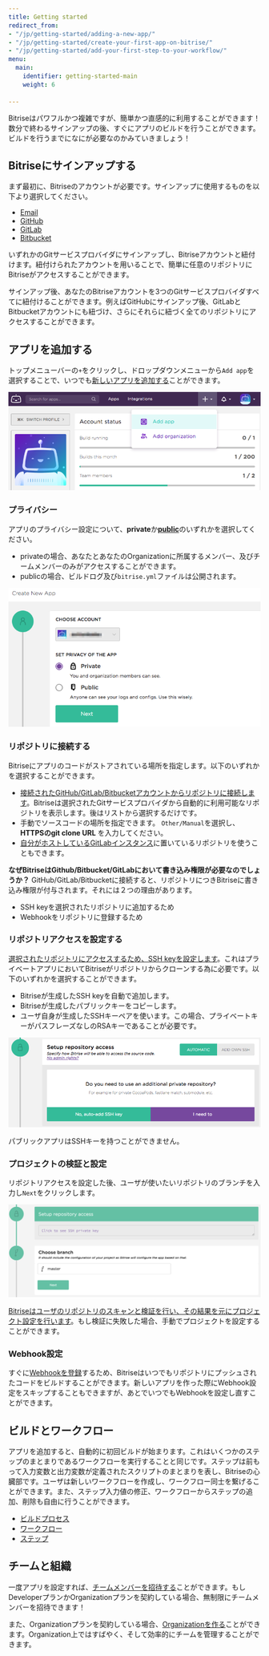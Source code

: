 ```yaml
---
title: Getting started
redirect_from:
- "/jp/getting-started/adding-a-new-app/"
- "/jp/getting-started/create-your-first-app-on-bitrise/"
- "/jp/getting-started/add-your-first-step-to-your-workflow/"
menu:
  main:
    identifier: getting-started-main
    weight: 6

---
```

Bitriseはパワフルかつ複雑ですが、簡単かつ直感的に利用することができます！数分で終わるサインアップの後、すぐにアプリのビルドを行うことができます。ビルドを行うまでになにが必要なのかみていきましょう！

## Bitriseにサインアップする

まず最初に、Bitriseのアカウントが必要です。サインアップに使用するものを以下より選択してください。

* [Email](/jp/jp/getting-started/signing-up/signing-up-with-email)
* [GitHub](/jp/getting-started/signing-up/signing-up-with-github)
* [GitLab](/jp/getting-started/signing-up/signing-up-with-gitlab)
* [Bitbucket](/jp/getting-started/signing-up/signing-up-with-bitbucket)

いずれかのGitサービスプロバイダにサインアップし、Bitriseアカウントと紐付けます。紐付けられたアカウントを用いることで、簡単に任意のリポジトリにBitriseがアクセスすることができます。

サインアップ後、あなたのBitriseアカウントを3つのGitサービスプロバイダすべてに紐付けることができます。例えばGitHubにサインアップ後、GitLabとBitbucketアカウントにも紐づけ、さらにそれらに紐づく全てのリポジトリにアクセスすることができます。

## アプリを追加する

トップメニューバーの`+`をクリックし、ドロップダウンメニューから`Add app`を選択することで、いつでも[新しいアプリを追加する](/jp/getting-started/adding-a-new-app/)ことができます。

![新しいアプリを追加する](/img/adding-a-new-app/add_new_app.png)

### プライバシー

アプリのプライバシー設定について、**private**か[**public**](/jp/getting-started/adding-a-new-app/public-apps)のいずれかを選択してください。

* privateの場合、あなたとあなたのOrganizationに所属するメンバー、及びチームメンバーのみがアクセスすることができます。
* publicの場合、ビルドログ及び`bitrise.yml`ファイルは公開されます。

![アプリプライバシー](/img/adding-a-new-app/app-privacy.png)

### リポジトリに接続する

Bitriseにアプリのコードがストアされている場所を指定します。以下のいずれかを選択することができます。

* [接続されたGitHub/GitLab/Bitbucketアカウントからリポジトリに接続します](/jp/getting-started/adding-a-new-app/)。Bitriseは選択されたGitサービスプロバイダから自動的に利用可能なリポジトリを表示します。後はリストから選択するだけです。
* 手動でソースコードの場所を指定できます。 `Other/Manual`を選択し、**HTTPSのgit clone URL** を入力してください。
* [自分がホストしているGitLabインスタンス](getting-started/signing-up/self-hosted-gitlab)に置いているリポジトリを使うこともできます。

**なぜBitriseはGithub/Bitbucket/GitLabにおいて書き込み権限が必要なのでしょうか？**
GitHub/GitLab/Bitbucketに接続すると、リポジトリにつきBitriseに書き込み権限が付与されます。それには２つの理由があります。

* SSH keyを選択されたリポジトリに追加するため
* Webhookをリポジトリに登録するため

### リポジトリアクセスを設定する

[選択されたリポジトリにアクセスするため、SSH keyを設定します](/jp/getting-started/adding-a-new-app/)。これはプライベートアプリにおいてBitriseがリポジトリからクローンする為に必要です。以下のいずれかを選択することができます。

* Bitriseが生成したSSH keyを自動で追加します。
* Bitriseが生成したパブリックキーをコピーします。
* ユーザ自身が生成したSSHキーペアを使います。この場合、プライベートキーがパスフレーズなしのRSAキーであることが必要です。

![スクリーンショット](/img/adding-a-new-app/bitrise_auto_add_ssh_key2.png)

パブリックアプリはSSHキーを持つことができません。

### プロジェクトの検証と設定

リポジトリアクセスを設定した後、ユーザが使いたいリポジトリのブランチを入力し`Next`をクリックします。

![ブランチを選択する](/img/adding-a-new-app/choose-branch.png)

[Bitriseはユーザのリポジトリのスキャンと検証を行い、その結果を元にプロジェクト設定を行います](/jp/getting-started/adding-a-new-app/)。もし検証に失敗した場合、手動でプロジェクトを設定することができます。

### Webhook設定

すぐに[Webhookを登録](/webhooks/index/)するため、Bitriseはいつでもリポジトリにプッシュされたコードをビルドすることができます。新しいアプリを作った際にWebhook設定をスキップすることもできますが、あとでいつでもWebhookを設定し直すことができます。

## ビルドとワークフロー

アプリを追加すると、自動的に初回ビルドが始まります。これはいくつかのステップのまとまりであるワークフローを実行することと同じです。ステップは前もって入力変数と出力変数が定義されたスクリプトのまとまりを表し、Bitriseの心臓部です。ユーザは新しいワークフローを作成し、ワークフロー同士を繋げることができます。また、ステップ入力値の修正、ワークフローからステップの追加、削除も自由に行うことができます。

* [ビルドプロセス](/jp/builds/builds-index/)
* [ワークフロー](/jp/getting-started/jp/getting-started-workflows)
* [ステップ](/jp/getting-started/jp/getting-started-steps)

## チームと組織

一度アプリを設定すれば、[チームメンバーを招待する](/team-management/index)ことができます。もしDeveloperプランかOrganizationプランを契約している場合、無制限にチームメンバーを招待できます！

また、Organizationプランを契約している場合、[Organizationを作る](/team-management/organizations/creating-org)ことができます。Organization上ではすばやく、そして効率的にチームを管理することができます。